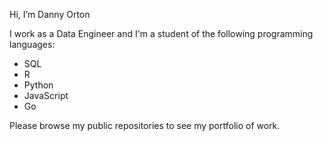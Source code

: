 Hi, I’m Danny Orton

I work as a Data Engineer and I'm a student of the following programming languages:

* SQL
* R
* Python
* JavaScript
* Go

Please browse my public repositories to see my portfolio of work.
